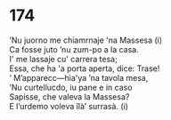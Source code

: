 # 174
  
’Nu juorno me chiamrnaje 'na Massesa (i)  
Ca fosse juto ’nu zum-po a la casa.  
I' me lassaje cu' carrera tesa;  
Essa, che ha 'a porta aperta, dice: Trase!  
‘ M’apparecc—hìa'ya ’na tavola mesa,  
’Nu curtellucdo, iu pane e in caso  
Sapisse, che valeva la Massesa?  
E l’urdemo voleva îlà’ surrasà. (i)  
  

